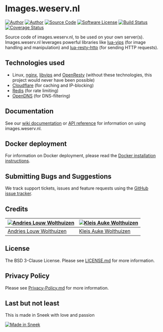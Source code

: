 # Images.weserv.nl

[![Author](https://img.shields.io/badge/author-andrieslouw-blue.svg)](https://github.com/andrieslouw)
[![Author](https://img.shields.io/badge/author-kleisauke-blue.svg)](https://github.com/kleisauke)
[![Source Code](https://img.shields.io/badge/source-weserv/images-blue.svg)](https://github.com/weserv/images)
[![Software License](https://img.shields.io/badge/license-BSD3-brightgreen.svg)](https://opensource.org/licenses/BSD-3-Clause)
[![Build Status](https://travis-ci.org/weserv/images.svg?branch=4.x)](https://travis-ci.org/weserv/images)
[![Coverage Status](https://coveralls.io/repos/github/weserv/images/badge.svg?branch=4.x)](https://coveralls.io/github/weserv/images?branch=4.x)

Source code of images.weserv.nl, to be used on your own server(s). Images.weserv.nl leverages powerful libraries like [lua-vips](https://github.com/jcupitt/lua-vips) (for image handling and manipulation) and [lua-resty-http](https://github.com/pintsized/lua-resty-http) (for sending HTTP requests).

## Technologies used

- Linux, [nginx](https://github.com/nginx/nginx), [libvips](https://github.com/jcupitt/libvips) and [OpenResty](https://github.com/openresty/) (without these technologies, this project would never have been possible)
- [Cloudflare](https://www.cloudflare.com/) (for caching and IP-blocking)
- [Redis](https://github.com/antirez/redis) (for rate limiting)
- [OpenDNS](https://www.opendns.com/) (for DNS-filtering)

## Documentation

See our [wiki documentation](https://github.com/weserv/images/wiki) or [API reference](https://images.weserv.nl/) for information on using images.weserv.nl.

## Docker deployment

For information on Docker deployment, please read the [Docker installation instructions](DOCKER.md).

## Submitting Bugs and Suggestions

We track support tickets, issues and feature requests using the [GitHub issue tracker](https://github.com/weserv/images/issues).

## Credits
[![Andries Louw Wolthuizen](https://avatars2.githubusercontent.com/u/11487455?v=3&s=120)](https://github.com/andrieslouw) | [![Kleis Auke Wolthuizen](https://avatars2.githubusercontent.com/u/12746591?v=3&s=120)](https://github.com/kleisauke)
------------- | -------------
[Andries Louw Wolthuizen](https://github.com/andrieslouw) | [Kleis Auke Wolthuizen](https://github.com/kleisauke)

## License

The BSD 3-Clause License. Please see [LICENSE.md](LICENSE.md) for more information.

## Privacy Policy

Please see [Privacy-Policy.md](Privacy-Policy.md) for more information.

## Last but not least
This is made in Sneek with love and passion

[![Made in Sneek](https://kleisauke.nl/made-in-sneek-resized.png)](https://en.wikipedia.org/wiki/Sneek)
